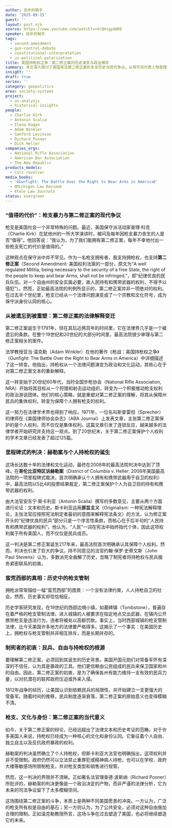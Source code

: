 ```yaml
---
author: 徒步的騎手
date: '2025-09-15'
guest: ''
layout: post.njk
source: https://www.youtube.com/watch?v=VcQHigpAWOE
speaker: 徒步的騎手
tags:
  - second-amendment
  - gun-control-debate
  - constitutional-interpretation
  - us-political-polarization
title: 美国持枪权之争：第二修正案的历史演变与政治博弈
summary: 本文深入探讨了美国宪法第二修正案的复杂历史与现代争议。从保守派代表人物查理·科克的“代价论”谈起，文章追溯了持枪权如何从一项被忽视的集体权利，经过数十年的法律和文化运动，演变为最高法院在“哥伦比亚特区诉赫勒案”中确立的个人权利。文章还剖析了“蛮荒西部”时期严格控枪的历史事实，揭示了持枪权在美国政治、社会和文化中的深刻烙印及其引发的持续博弈。
insight: ''
draft: true
series: ''
category: geopolitics
area: society-systems
project:
  - us-analysis
  - historical-insights
people:
  - Charlie Kirk
  - Antonin Scalia
  - Elena Kagan
  - Adam Winkler
  - Sanford Levinson
  - Richard Posner
  - Dick Heller
companies_orgs:
  - National Rifle Association
  - American Bar Association
  - The New Republic
products_models:
  - Colt revolver
media_books:
  - '《Gunfight: The Battle Over the Right to Bear Arms in America》'
  - 《Michigan Law Review》
  - 《Yale Law Journal》
status: evergreen
---
```


### “值得的代价”：枪支暴力与第二修正案的现代争议

枪支是美国社会一个非常特殊的问题。最近，美国保守派活动家查理·科克（Charlie Kirk）在犹他州的一所大学演讲时，被问及每年因枪支暴力丧生的人是否“值得”。他回答说：“我认为，为了我们能拥有第二修正案，每年不幸地付出一些枪支死亡的代价是值得的。”

这种观点在保守派中并不罕见。作为一名枪支拥有者，我支持拥枪权，也支持**第二修正案**（Second Amendment: 美国权利法案的一部分，原文为“A well regulated Militia, being necessary to the security of a free State, the right of the people to keep and bear Arms, shall not be infringed.”，即“纪律优良的民兵队伍，对一个自由州的安全实属必要，故人民持有和携带武器的权利，不得予以侵犯”）。然而，正如最高法院的判例所显示的，第二修正案并非一项绝对的权利。在过去半个世纪里，枪支已经从一个法律问题演变成了一个宗教和文化符号，成为保守派身份认同的核心。

### 从被遗忘到被重塑：第二修正案的法律解释变迁

第二修正案诞生于1791年，但在其后近两百年的时间里，它在法律界几乎是一个被遗忘的条款。在整个19世纪和20世纪的大部分时间里，最高法院很少审理与第二修正案相关的案件。

法学教授亚当·温克勒（Adam Winkler）在他的著作《枪战：美国持枪权之争》（Gunfight: The Battle Over the Right to Bear Arms in America）中详细描述了这一转变。他指出，持枪权从一个法律问题演变为政治和文化运动，其核心在于对第二修正案文本的重新解释。

这一转变始于20世纪60年代，当时全国步枪协会（National Rifle Association, NRA）开始将其目标从一个狩猎和射击运动组织，转变为一个积极推动枪支权利的政治游说团体。他们的核心策略，就是重塑对第二修正案的理解，将其从保障州民兵的集体权利，转变为保障个人拥有枪支的权利。

这一努力在法律学术界也得到了响应。1971年，一位名叫斯普雷彻（Sprecher）的律师在《美国律师协会杂志》（ABA Journal）上发表文章，主张第二修正案保护的是个人权利，而不仅仅是集体权利。这篇文章引发了连锁反应，越来越多的法律学者开始研究并支持这一观点。到了20世纪末，关于第二修正案保护个人权利的学术文章已经发表了超过125篇。

### 里程碑式的判决：赫勒案与个人持枪权的诞生

这场长达数十年的法律和文化运动，最终在2008年的最高法院判决中达到了顶峰。在**哥伦比亚特区诉赫勒案**（District of Columbia v. Heller: 2008年美国最高法院的一项里程碑式裁决，首次明确承认个人拥有和携带武器用于自卫的权利）中，最高法院以5比4的投票结果裁定，第二修正案保护个人为自卫目的持有和携带武器的权利。

由大法官安东宁·斯卡利亚（Antonin Scalia）撰写的多数意见，主要从两个方面进行论证：文本和历史。斯卡利亚运用**原旨主义**（Originalism: 一种宪法解释理论，主张法官应按照宪法制定者最初的意图来解释宪法条文）的方法，认为修正案开头的“纪律优良的民兵”部分只是一个序言性条款，而核心在于后半句的“人民持有和携带武器的权利”。他认为，“人民”一词在宪法中始终指代个体，因此这项权利属于所有美国人，而不仅仅是民兵成员。

这一判决是第二修正案诞生217年来，最高法院首次明确承认其保障个人权利。然而，判决也引发了巨大的争议。持不同意见的法官约翰·保罗·史蒂文斯（John Paul Stevens）认为，多数派完全曲解了历史，忽略了制宪者将持枪权与民兵服务紧密联系的初衷。

### 蛮荒西部的真相：历史中的枪支管制

拥枪派常常描绘一幅“蛮荒西部”的图景：一个没有法律约束，人人持枪自卫的社会。然而，历史事实却恰恰相反。

历史学家研究发现，在19世纪的西部边境小镇，如墓碑镇（Tombstone），普遍存在着严格的枪支管制法律。进入城镇的人被要求在指定地点交出武器，在镇内公开携带枪支是违法行为，违者将被处以高额罚款。事实上，当时西部城镇的枪支管制法律，比今天美国许多地方的法律要严格得多。这揭示了一个事实：在美国历史上，拥枪权与枪支管制并非相互排斥，而是长期并存的。

### 制宪者的初衷：民兵、自由与持枪权的根源

要理解第二修正案，必须回到其诞生的历史背景。美国开国元勋们对常备军怀有深深的不信任，认为其是暴政的工具。他们更信赖由公民组成的民兵来保卫国家和州的自由。因此，第二修正案的初衷，是为了确保各州有能力维持一支有效的民兵力量，以对抗潜在的联邦政府压迫或外来入侵。

1812年战争的经历，让美国认识到依赖民兵的局限性，并开始建立一支更强大的常备军。随着时间的推移，民兵制度逐渐衰落，第二修正案的原始意义也变得模糊不清。

### 枪支、文化与身份：第二修正案的当代意义

如今，关于第二修正案的辩论，已经远超出了法律文本和历史考证的范畴。对于许多美国人来说，持枪权已经成为一种核心的文化和身份认同。它象征着个人自由、独立自主以及反抗政府暴政的权利。

赫勒案的判决虽然确立了个人持枪权，但斯卡利亚大法官也明确指出，这项权利并非不受限制。政府仍然可以立法禁止重罪犯或精神病人持枪，也可以在学校、政府大楼等敏感场所限制枪支，并对枪支类型和销售进行规管。

然而，这一判决的界限并不清晰。正如著名法官理查德·波斯纳（Richard Posner）所批评的，赫勒案的判决更像是一个政治决定的产物，而非严谨的法律分析，它为未来的司法争议留下了太多模糊空间。

这场围绕第二修正案的斗争，本质上是两种不同美国愿景的冲突。一方认为，广泛的枪支所有权是自由的基石；另一方则认为，为了公共安全，必须对这种自由施加合理的限制。正如温克勒教授所言，这场斗争在过去塑造了美国，也必将继续塑造它的未来。
